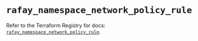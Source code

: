 # `rafay_namespace_network_policy_rule`

Refer to the Terraform Registry for docs: [`rafay_namespace_network_policy_rule`](https://registry.terraform.io/providers/rafaysystems/rafay/1.1.52/docs/resources/namespace_network_policy_rule).
